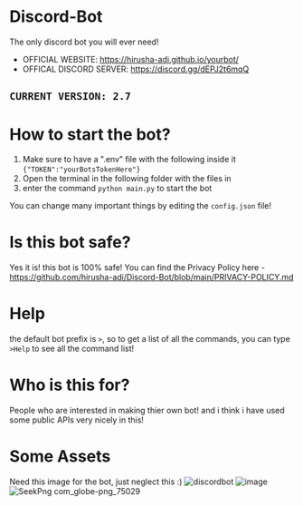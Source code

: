 # Discord-Bot
The only discord bot you will ever need!

  + OFFICIAL WEBSITE: https://hirusha-adi.github.io/yourbot/
  + OFFICAL DISCORD SERVER: https://discord.gg/dEPJ2t6mqQ

## `CURRENT VERSION: 2.7`

# How to start the bot?
1. Make sure to have a ".env" file with the following inside it `{"TOKEN":"yourBotsTokenHere"}`
2. Open the terminal in the following folder with the files in 
3. enter the command `python main.py` to start the bot

You can change many important things by editing the `config.json` file!

# Is this bot safe?
Yes it is! this bot is 100% safe! You can find the Privacy Policy here - https://github.com/hirusha-adi/Discord-Bot/blob/main/PRIVACY-POLICY.md

# Help
the default bot prefix is `>`, so to get a list of all the commands, you can type `>Help` to see all the command list!

# Who is this for?
People who are interested in making thier own bot! and i think i have used some public APIs very nicely in this!

# Some Assets
Need this image for the bot, just neglect this :)
![discordbot](https://user-images.githubusercontent.com/36286877/127767330-d3e68d90-67a0-4672-b3e1-6193b323bc21.png)
![image](https://user-images.githubusercontent.com/36286877/129659769-e8b1f8a8-ed17-4ffa-904c-459af4280748.png)
![SeekPng com_globe-png_75029](https://user-images.githubusercontent.com/36286877/129850352-33345963-273b-42bf-b2bc-5523c8158229.png)
